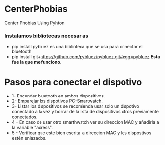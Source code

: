# CenterPhobias
Center Phobias Using Pyhton



### Instalamos bibliotecas necesarias
* pip install pybluez
es una biblioteca que se usa para conectar el bluetooth
* pip install git+https://github.com/pybluez/pybluez.git#egg=pybluez **Esta fue la que me funciono.**

# Pasos para conectar el dispotivo

* 1- Encender bluetooth en ambos dispositivos.
* 2- Emparejar los dispotivos PC-Smartwatch.
* 3- Listar los dispositivos se recomienda usar solo un dispotivo conectado a la vez y borrar de la lista  de dispositivos otros previamente conectados.
* 4 - En caso de usar otro smarthwatch ver su direccion MAC y añadirla a la variable "adress".
* 5 - Verificar que este bien escrita la direccion MAC y los dispostivos estén enlazados.


   

